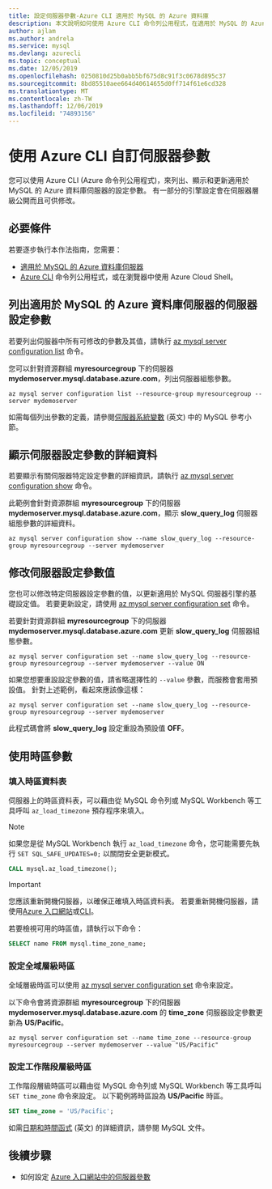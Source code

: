 ```yaml
---
title: 設定伺服器參數-Azure CLI 適用於 MySQL 的 Azure 資料庫
description: 本文說明如何使用 Azure CLI 命令列公用程式，在適用於 MySQL 的 Azure 資料庫中設定服務參數。
author: ajlam
ms.author: andrela
ms.service: mysql
ms.devlang: azurecli
ms.topic: conceptual
ms.date: 12/05/2019
ms.openlocfilehash: 0250810d25b0abb5bf675d8c91f3c0678d895c37
ms.sourcegitcommit: 8bd85510aee664d40614655d0ff714f61e6cd328
ms.translationtype: MT
ms.contentlocale: zh-TW
ms.lasthandoff: 12/06/2019
ms.locfileid: "74893156"
---
```

# <a name="customize-server-parameters-by-using-azure-cli"></a>使用 Azure CLI 自訂伺服器參數
您可以使用 Azure CLI (Azure 命令列公用程式)，來列出、顯示和更新適用於 MySQL 的 Azure 資料庫伺服器的設定參數。 有一部分的引擎設定會在伺服器層級公開而且可供修改。 

## <a name="prerequisites"></a>必要條件
若要逐步執行本作法指南，您需要：
- [適用於 MySQL 的 Azure 資料庫伺服器](quickstart-create-mysql-server-database-using-azure-cli.md)
- [Azure CLI](/cli/azure/install-azure-cli) 命令列公用程式，或在瀏覽器中使用 Azure Cloud Shell。

## <a name="list-server-configuration-parameters-for-azure-database-for-mysql-server"></a>列出適用於 MySQL 的 Azure 資料庫伺服器的伺服器設定參數
若要列出伺服器中所有可修改的參數及其值，請執行 [az mysql server configuration list](/cli/azure/mysql/server/configuration#az-mysql-server-configuration-list) 命令。

您可以針對資源群組 **myresourcegroup** 下的伺服器 **mydemoserver.mysql.database.azure.com**，列出伺服器組態參數。
```azurecli-interactive
az mysql server configuration list --resource-group myresourcegroup --server mydemoserver
```
如需每個列出參數的定義，請參閱[伺服器系統變數](https://dev.mysql.com/doc/refman/5.7/en/server-system-variables.html) \(英文\) 中的 MySQL 參考小節。

## <a name="show-server-configuration-parameter-details"></a>顯示伺服器設定參數的詳細資料
若要顯示有關伺服器特定設定參數的詳細資訊，請執行 [az mysql server configuration show](/cli/azure/mysql/server/configuration#az-mysql-server-configuration-show) 命令。

此範例會針對資源群組 **myresourcegroup** 下的伺服器 **mydemoserver.mysql.database.azure.com**，顯示 **slow\_query\_log** 伺服器組態參數的詳細資料。
```azurecli-interactive
az mysql server configuration show --name slow_query_log --resource-group myresourcegroup --server mydemoserver
```
## <a name="modify-a-server-configuration-parameter-value"></a>修改伺服器設定參數值
您也可以修改特定伺服器設定參數的值，以更新適用於 MySQL 伺服器引擎的基礎設定值。 若要更新設定，請使用 [az mysql server configuration set](/cli/azure/mysql/server/configuration#az-mysql-server-configuration-set) 命令。 

若要針對資源群組 **myresourcegroup** 下的伺服器 **mydemoserver.mysql.database.azure.com** 更新 **slow\_query\_log** 伺服器組態參數。
```azurecli-interactive
az mysql server configuration set --name slow_query_log --resource-group myresourcegroup --server mydemoserver --value ON
```
如果您想要重設設定參數的值，請省略選擇性的 `--value` 參數，而服務會套用預設值。 針對上述範例，看起來應該像這樣：
```azurecli-interactive
az mysql server configuration set --name slow_query_log --resource-group myresourcegroup --server mydemoserver
```
此程式碼會將 **slow\_query\_log** 設定重設為預設值 **OFF**。 

## <a name="working-with-the-time-zone-parameter"></a>使用時區參數

### <a name="populating-the-time-zone-tables"></a>填入時區資料表

伺服器上的時區資料表，可以藉由從 MySQL 命令列或 MySQL Workbench 等工具呼叫 `az_load_timezone` 預存程序來填入。

> [!NOTE]
> 如果您是從 MySQL Workbench 執行 `az_load_timezone` 命令，您可能需要先執行 `SET SQL_SAFE_UPDATES=0;` 以關閉安全更新模式。

```sql
CALL mysql.az_load_timezone();
```

> [!IMPORTANT]
> 您應該重新開機伺服器，以確保正確填入時區資料表。 若要重新開機伺服器，請使用[Azure 入口網站](howto-restart-server-portal.md)或[CLI](howto-restart-server-cli.md)。

若要檢視可用的時區值，請執行以下命令：

```sql
SELECT name FROM mysql.time_zone_name;
```

### <a name="setting-the-global-level-time-zone"></a>設定全域層級時區

全域層級時區可以使用 [az mysql server configuration set](/cli/azure/mysql/server/configuration#az-mysql-server-configuration-set) 命令來設定。

以下命令會將資源群組 **myresourcegroup** 下的伺服器 **mydemoserver.mysql.database.azure.com** 的 **time\_zone** 伺服器設定參數更新為 **US/Pacific**。

```azurecli-interactive
az mysql server configuration set --name time_zone --resource-group myresourcegroup --server mydemoserver --value "US/Pacific"
```

### <a name="setting-the-session-level-time-zone"></a>設定工作階段層級時區

工作階段層級時區可以藉由從 MySQL 命令列或 MySQL Workbench 等工具呼叫 `SET time_zone` 命令來設定。 以下範例將時區設為 **US/Pacific** 時區。  

```sql
SET time_zone = 'US/Pacific';
```

如需[日期和時間函式](https://dev.mysql.com/doc/refman/5.7/en/date-and-time-functions.html#function_convert-tz) \(英文\) 的詳細資訊，請參閱 MySQL 文件。


## <a name="next-steps"></a>後續步驟

- 如何設定 [Azure 入口網站中的伺服器參數](howto-server-parameters.md)